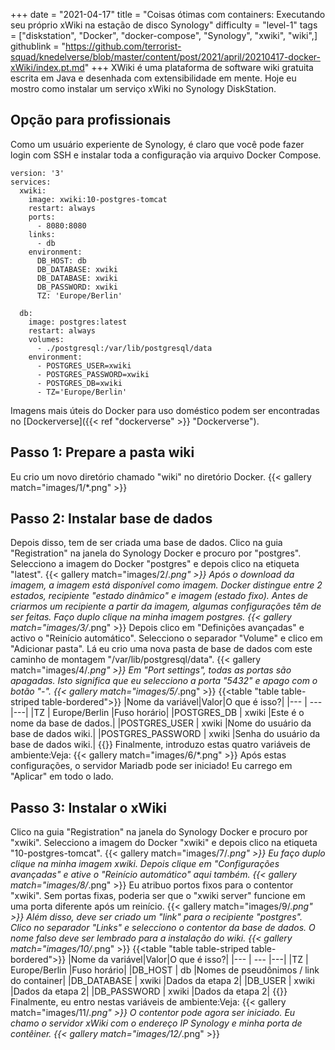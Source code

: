 +++
date = "2021-04-17"
title = "Coisas ótimas com containers: Executando seu próprio xWiki na estação de disco Synology"
difficulty = "level-1"
tags = ["diskstation", "Docker", "docker-compose", "Synology", "xwiki", "wiki",]
githublink = "https://github.com/terrorist-squad/knedelverse/blob/master/content/post/2021/april/20210417-docker-xWiki/index.pt.md"
+++
XWiki é uma plataforma de software wiki gratuita escrita em Java e desenhada com extensibilidade em mente. Hoje eu mostro como instalar um serviço xWiki no Synology DiskStation.
## Opção para profissionais
Como um usuário experiente de Synology, é claro que você pode fazer login com SSH e instalar toda a configuração via arquivo Docker Compose.
```
version: '3'
services:
  xwiki:
    image: xwiki:10-postgres-tomcat
    restart: always
    ports:
      - 8080:8080
    links:
      - db
    environment:
      DB_HOST: db
      DB_DATABASE: xwiki
      DB_DATABASE: xwiki
      DB_PASSWORD: xwiki
      TZ: 'Europe/Berlin'

  db:
    image: postgres:latest
    restart: always
    volumes:
      - ./postgresql:/var/lib/postgresql/data
    environment:
      - POSTGRES_USER=xwiki
      - POSTGRES_PASSWORD=xwiki
      - POSTGRES_DB=xwiki
      - TZ='Europe/Berlin'

```
Imagens mais úteis do Docker para uso doméstico podem ser encontradas no [Dockerverse]({{< ref "dockerverse" >}} "Dockerverse").
## Passo 1: Prepare a pasta wiki
Eu crio um novo diretório chamado "wiki" no diretório Docker.
{{< gallery match="images/1/*.png" >}}

## Passo 2: Instalar base de dados
Depois disso, tem de ser criada uma base de dados. Clico na guia "Registration" na janela do Synology Docker e procuro por "postgres". Selecciono a imagem do Docker "postgres" e depois clico na etiqueta "latest".
{{< gallery match="images/2/*.png" >}}
Após o download da imagem, a imagem está disponível como imagem. Docker distingue entre 2 estados, recipiente "estado dinâmico" e imagem (estado fixo). Antes de criarmos um recipiente a partir da imagem, algumas configurações têm de ser feitas. Faço duplo clique na minha imagem postgres.
{{< gallery match="images/3/*.png" >}}
Depois clico em "Definições avançadas" e activo o "Reinício automático". Selecciono o separador "Volume" e clico em "Adicionar pasta". Lá eu crio uma nova pasta de base de dados com este caminho de montagem "/var/lib/postgresql/data".
{{< gallery match="images/4/*.png" >}}
Em "Port settings", todas as portas são apagadas. Isto significa que eu selecciono a porta "5432" e apago com o botão "-".
{{< gallery match="images/5/*.png" >}}
{{<table "table table-striped table-bordered">}}
|Nome da variável|Valor|O que é isso?|
|--- | --- |---|
|TZ	| Europe/Berlin	|Fuso horário|
|POSTGRES_DB	| xwiki |Este é o nome da base de dados.|
|POSTGRES_USER	| xwiki |Nome do usuário da base de dados wiki.|
|POSTGRES_PASSWORD	| xwiki |Senha do usuário da base de dados wiki.|
{{</table>}}
Finalmente, introduzo estas quatro variáveis de ambiente:Veja:
{{< gallery match="images/6/*.png" >}}
Após estas configurações, o servidor Mariadb pode ser iniciado! Eu carrego em "Aplicar" em todo o lado.
## Passo 3: Instalar o xWiki
Clico na guia "Registration" na janela do Synology Docker e procuro por "xwiki". Selecciono a imagem do Docker "xwiki" e depois clico na etiqueta "10-postgres-tomcat".
{{< gallery match="images/7/*.png" >}}
Eu faço duplo clique na minha imagem xwiki. Depois clique em "Configurações avançadas" e ative o "Reinício automático" aqui também.
{{< gallery match="images/8/*.png" >}}
Eu atribuo portos fixos para o contentor "xwiki". Sem portas fixas, poderia ser que o "xwiki server" funcione em uma porta diferente após um reinício.
{{< gallery match="images/9/*.png" >}}
Além disso, deve ser criado um "link" para o recipiente "postgres". Clico no separador "Links" e selecciono o contentor da base de dados. O nome falso deve ser lembrado para a instalação do wiki.
{{< gallery match="images/10/*.png" >}}
{{<table "table table-striped table-bordered">}}
|Nome da variável|Valor|O que é isso?|
|--- | --- |---|
|TZ |	Europe/Berlin	|Fuso horário|
|DB_HOST	| db |Nomes de pseudônimos / link do container|
|DB_DATABASE	| xwiki	|Dados da etapa 2|
|DB_USER	| xwiki	|Dados da etapa 2|
|DB_PASSWORD	| xwiki |Dados da etapa 2|
{{</table>}}
Finalmente, eu entro nestas variáveis de ambiente:Veja:
{{< gallery match="images/11/*.png" >}}
O contentor pode agora ser iniciado. Eu chamo o servidor xWiki com o endereço IP Synology e minha porta de contêiner.
{{< gallery match="images/12/*.png" >}}